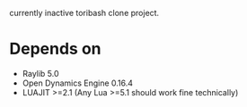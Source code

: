 currently inactive toribash clone project.
# Depends on
* Raylib 5.0
* Open Dynamics Engine 0.16.4
* LUAJIT >=2.1 (Any Lua >=5.1 should work fine technically)
